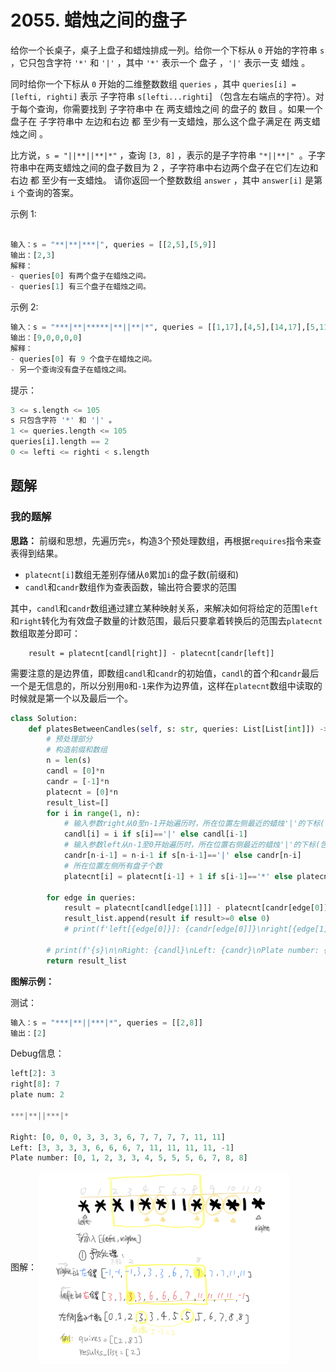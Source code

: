 # 2055. 蜡烛之间的盘子
给你一个长桌子，桌子上盘子和蜡烛排成一列。给你一个下标从 `0` 开始的字符串 `s` ，它只包含字符 `'*'` 和 `'|'` ，其中 `'*'` 表示一个 盘子 ，`'|'` 表示一支 蜡烛 。

同时给你一个下标从 `0` 开始的二维整数数组 `queries` ，其中 `queries[i] = [lefti, righti]` 表示 子字符串 `s[lefti...righti`] （包含左右端点的字符）。对于每个查询，你需要找到 子字符串中 在 两支蜡烛之间 的盘子的 数目 。如果一个盘子在 子字符串中 左边和右边 都 至少有一支蜡烛，那么这个盘子满足在 两支蜡烛之间 。

比方说，`s = "||**||**|*"` ，查询 `[3, 8]` ，表示的是子字符串 `"*||**|" `。子字符串中在两支蜡烛之间的盘子数目为 2 ，子字符串中右边两个盘子在它们左边和右边 都 至少有一支蜡烛。
请你返回一个整数数组 `answer` ，其中 `answer[i]` 是第 `i` 个查询的答案。

 

示例 1:

```python

输入：s = "**|**|***|", queries = [[2,5],[5,9]]
输出：[2,3]
解释：
- queries[0] 有两个盘子在蜡烛之间。
- queries[1] 有三个盘子在蜡烛之间。
```

示例 2:

```python
输入：s = "***|**|*****|**||**|*", queries = [[1,17],[4,5],[14,17],[5,11],[15,16]]
输出：[9,0,0,0,0]
解释：
- queries[0] 有 9 个盘子在蜡烛之间。
- 另一个查询没有盘子在蜡烛之间。
```

提示：

```python
3 <= s.length <= 105
s 只包含字符 '*' 和 '|' 。
1 <= queries.length <= 105
queries[i].length == 2
0 <= lefti <= righti < s.length
```
## 题解
### 我的题解
**思路：**
前缀和思想，先遍历完`s`，构造3个预处理数组，再根据`requires`指令来查表得到结果。

- `platecnt[i]`数组无差别存储从`0`累加`i`的盘子数(前缀和)
- `candl`和`candr`数组作为查表函数，输出符合要求的范围

其中，`candl`和`candr`数组通过建立某种映射关系，来解决如何将给定的范围`left`和`right`转化为有效盘子数量的计数范围，最后只要拿着转换后的范围去`platecnt`数组取差分即可：
```
    result = platecnt[candl[right]] - platecnt[candr[left]]
```

需要注意的是边界值，即数组`candl`和`candr`的初始值，`candl`的首个和`candr`最后一个是无信息的，所以分别用`0`和`-1`来作为边界值，这样在`platecnt`数组中读取的时候就是第一个以及最后一个。

```python
class Solution:
    def platesBetweenCandles(self, s: str, queries: List[List[int]]) -> List[int]:
        # 预处理部分
        # 构造前缀和数组
        n = len(s)
        candl = [0]*n
        candr = [-1]*n
        platecnt = [0]*n
        result_list=[]
        for i in range(1, n):
            # 输入参数right从0至n-1开始遍历时，所在位置左侧最近的蜡烛'|'的下标(包括本身)，没有则为0
            candl[i] = i if s[i]=='|' else candl[i-1]
            # 输入参数left从n-1至0开始遍历时，所在位置右侧最近的蜡烛'|'的下标(包括本身)，没有则为-1
            candr[n-i-1] = n-i-1 if s[n-i-1]=='|' else candr[n-i]
            # 所在位置左侧所有盘子个数
            platecnt[i] = platecnt[i-1] + 1 if s[i-1]=='*' else platecnt[i-1]

        for edge in queries:
            result = platecnt[candl[edge[1]]] - platecnt[candr[edge[0]]]
            result_list.append(result if result>=0 else 0)
            # print(f'left[{edge[0]}]: {candr[edge[0]]}\nright[{edge[1]}]: {candl[edge[1]]}\nplate num: {platecnt[candl[edge[1]]] - platecnt[candr[edge[0]]]}\n\n')

        # print(f'{s}\n\nRight: {candl}\nLeft: {candr}\nPlate number: {platecnt}')
        return result_list

```

**图解示例：**

测试：
```python
输入：s = "***|**||***|*", queries = [[2,8]]
输出：[2]
```
Debug信息：
```python
left[2]: 3
right[8]: 7
plate num: 2

***|**||***|*

Right: [0, 0, 0, 3, 3, 3, 6, 7, 7, 7, 7, 11, 11]
Left: [3, 3, 3, 3, 6, 6, 6, 7, 11, 11, 11, 11, -1]
Plate number: [0, 1, 2, 3, 3, 4, 5, 5, 5, 6, 7, 8, 8]

```
图解：
<img src="../../../document_source/plate.png" width = "400" alt="" align=center />

